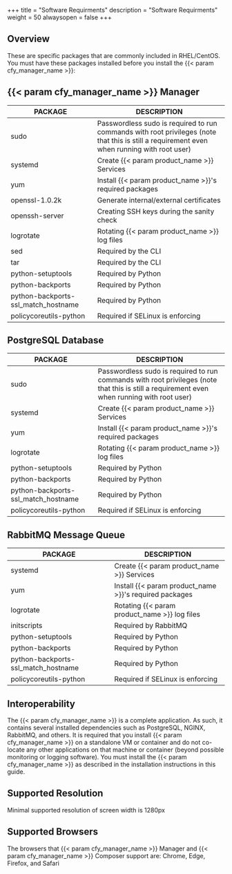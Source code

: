 +++
title = "Software Requirments"
description = "Software Requirments"
weight = 50
alwaysopen = false
+++

## Overview

These are specific packages that are commonly included in RHEL/CentOS. You must have these packages installed before you install the {{< param cfy_manager_name >}}:

## {{< param cfy_manager_name >}} Manager

| PACKAGE                             | DESCRIPTION                                                                                                                                 |
|-------------------------------------|---------------------------------------------------------------------------------------------------------------------------------------------|
| sudo                                | Passwordless sudo is required to run commands with root privileges (note that this is still a requirement even when running with root user) |
| systemd                             | Create {{< param product_name >}} Services                                                                                                  |
| yum                                 | Install {{< param product_name >}}'s required packages                                                                                      |
| openssl-1.0.2k                      | Generate internal/external certificates                                                                                                     |
| openssh-server                      | Creating SSH keys during the sanity check                                                                                                   |
| logrotate                           | Rotating {{< param product_name >}} log files                                                                                               |
| sed                                 | Required by the CLI                                                                                                                         |
| tar                                 | Required by the CLI                                                                                                                         |
| python-setuptools                   | Required by Python                                                                                                                          |
| python-backports                    | Required by Python                                                                                                                          |
| python-backports-ssl_match_hostname | Required by Python                                                                                                                          |
| policycoreutils-python              | Required if SELinux is enforcing                                                                                                            |

## PostgreSQL Database

| PACKAGE                             | DESCRIPTION                                                                                                                                 |
|-------------------------------------|---------------------------------------------------------------------------------------------------------------------------------------------|
| sudo                                | Passwordless sudo is required to run commands with root privileges (note that this is still a requirement even when running with root user) |
| systemd                             | Create {{< param product_name >}} Services                                                                                                  |
| yum                                 | Install {{< param product_name >}}'s required packages                                                                                      |
| logrotate                           | Rotating {{< param product_name >}} log files                                                                                               |
| python-setuptools                   | Required by Python                                                                                                                          |
| python-backports                    | Required by Python                                                                                                                          |
| python-backports-ssl_match_hostname | Required by Python                                                                                                                          |
| policycoreutils-python              | Required if SELinux is enforcing                                                                                                            |

## RabbitMQ Message Queue

| PACKAGE                             | DESCRIPTION                                            |
|-------------------------------------|--------------------------------------------------------|
| systemd                             | Create {{< param product_name >}} Services             |
| yum                                 | Install {{< param product_name >}}'s required packages |
| logrotate                           | Rotating {{< param product_name >}} log files          |
| initscripts                         | Required by RabbitMQ                                   |
| python-setuptools                   | Required by Python                                     |
| python-backports                    | Required by Python                                     |
| python-backports-ssl_match_hostname | Required by Python                                     |
| policycoreutils-python              | Required if SELinux is enforcing                       |

## Interoperability

The {{< param cfy_manager_name >}} is a complete application. As such, it contains several installed dependencies such as PostgreSQL, NGINX, RabbitMQ, and others.
It is required that you install {{< param cfy_manager_name >}} on a standalone VM or container and do not co-locate any other applications on that machine or container (beyond possible monitoring or logging software).
You must install the {{< param cfy_manager_name >}} as described in the installation instructions in this guide.

## Supported Resolution

Minimal supported resolution of screen width is 1280px

## Supported Browsers

The browsers that {{< param cfy_manager_name >}} Manager and {{< param cfy_manager_name >}} Composer support are: Chrome, Edge, Firefox, and Safari

